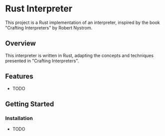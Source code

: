 # Rust Interpreter

This project is a Rust implementation of an interpreter, inspired by the book "Crafting Interpreters" by Robert Nystrom.

## Overview

This interpreter is written in Rust, adapting the concepts and techniques presented in "Crafting Interpreters".

## Features

- TODO

## Getting Started


### Installation

- TODO
